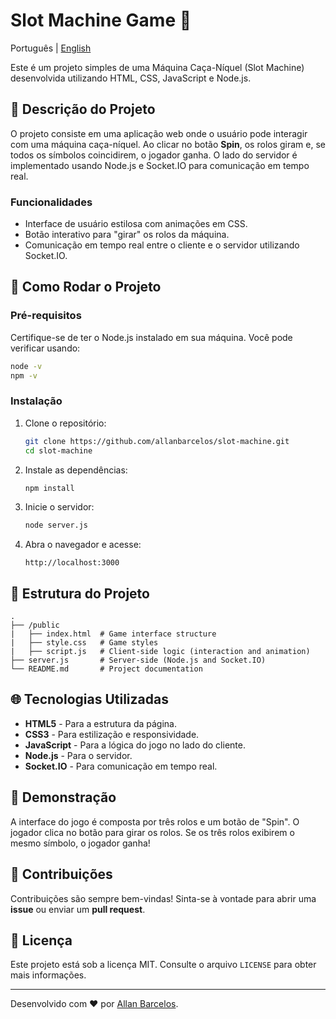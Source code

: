 # Slot Machine Game 🎰
Português | [English](README.md)

Este é um projeto simples de uma Máquina Caça-Níquel (Slot Machine) desenvolvida utilizando HTML, CSS, JavaScript e Node.js.

## 📝 Descrição do Projeto

O projeto consiste em uma aplicação web onde o usuário pode interagir com uma máquina caça-níquel. Ao clicar no botão **Spin**, os rolos giram e, se todos os símbolos coincidirem, o jogador ganha. O lado do servidor é implementado usando Node.js e Socket.IO para comunicação em tempo real.

### Funcionalidades

- Interface de usuário estilosa com animações em CSS.
- Botão interativo para "girar" os rolos da máquina.
- Comunicação em tempo real entre o cliente e o servidor utilizando Socket.IO.

## 🚀 Como Rodar o Projeto

### Pré-requisitos

Certifique-se de ter o Node.js instalado em sua máquina. Você pode verificar usando:

```bash
node -v
npm -v
```

### Instalação

1. Clone o repositório:

    ```bash
    git clone https://github.com/allanbarcelos/slot-machine.git
    cd slot-machine
    ```

2. Instale as dependências:

    ```bash
    npm install
    ```

3. Inicie o servidor:

    ```bash
    node server.js
    ```

4. Abra o navegador e acesse:

    ```
    http://localhost:3000
    ```

## 📂 Estrutura do Projeto

```
.
├── /public
|   ├── index.html  # Game interface structure
|   ├── style.css   # Game styles
|   ├── script.js   # Client-side logic (interaction and animation)
├── server.js       # Server-side (Node.js and Socket.IO)
└── README.md       # Project documentation
```

## 🌐 Tecnologias Utilizadas

- **HTML5** - Para a estrutura da página.
- **CSS3** - Para estilização e responsividade.
- **JavaScript** - Para a lógica do jogo no lado do cliente.
- **Node.js** - Para o servidor.
- **Socket.IO** - Para comunicação em tempo real.

## 📸 Demonstração

A interface do jogo é composta por três rolos e um botão de "Spin". O jogador clica no botão para girar os rolos. Se os três rolos exibirem o mesmo símbolo, o jogador ganha!

## 🤝 Contribuições

Contribuições são sempre bem-vindas! Sinta-se à vontade para abrir uma **issue** ou enviar um **pull request**.

## 📄 Licença

Este projeto está sob a licença MIT. Consulte o arquivo `LICENSE` para obter mais informações.

---

Desenvolvido com ❤️ por [Allan Barcelos](https://github.com/allanbarcelos).
